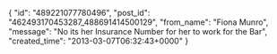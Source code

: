  {
   "id": "489221077780496",
   "post_id": "462493170453287_488691414500129",
   "from_name": "Fiona Munro",
   "message": "No its her Insurance Number for her to work for the Bar",
   "created_time": "2013-03-07T06:32:43+0000"
 }

